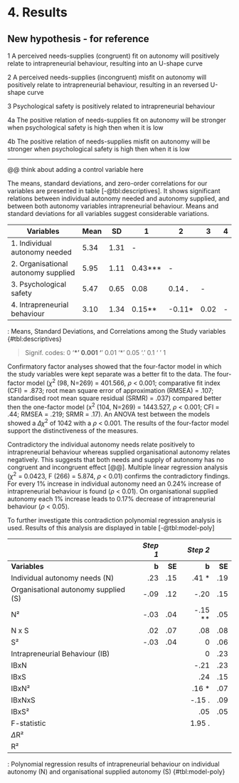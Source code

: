 # 4. Results

## New hypothesis - for reference

1 A perceived needs-supplies (congruent) fit on autonomy will positively relate to intrapreneurial behaviour, resulting into an U-shape curve

2 A perceived needs-supplies (incongruent) misfit on autonomy will positively relate to intrapreneurial behaviour, resulting in an reversed U-shape curve

3 Psychological safety is positively related to intrapreneurial behaviour

4a The positive relation of needs-supplies fit on autonomy will be stronger when psychological safety is high then when it is low

4b The positive relation of needs-supplies misfit on autonomy will be stronger when psychological safety is high then when it is low

---

@@ think about adding a control variable here

The means, standard deviations, and zero-order correlations for our variables are presented in table [-@tbl:descriptives]. It shows significant relations between individual autonomy needed and autonomy supplied, and between both autonomy variables intrapreneurial behaviour. Means and standard deviations for all variables suggest considerable variations.

| Variables                           | Mean | SD   | 1          | 2          | 3    | 4   |
| ----------------------------------- | ---- | ---- | ---------- | ---------- | ---- | --- |
| 1. Individual autonomy needed       | 5.34 | 1.31 | -          |            |      |     |
| 2. Organisational autonomy supplied | 5.95 | 1.11 | 0.43\*\*\* | -          |      |     |
| 3. Psychological safety             | 5.47 | 0.65 | 0.08       | 0.14 **.** | -    |     |
| 4. Intrapreneurial behaviour        | 3.10 | 1.34 | 0.15\*\*   | -0.11\*    | 0.02 | -   |

: Means, Standard Deviations, and Correlations among the Study variables {#tbl:descriptives}

> Signif. codes: 0 ‘**\*’ 0.001 ‘**’ 0.01 ‘\*’ 0.05 ‘.’ 0.1 ‘ ’ 1

Confirmatory factor analyses showed that the four-factor model in which the study variables were kept separate was a better fit to the data. The four-factor model ($\chi$<sup>2</sup> (98, N=269) = 401.566, $\rho$ < 0.001; comparative fit index (CFI) = .873; root mean square error of approximation (RMSEA) = .107; standardised root mean square residual (SRMR) = .037) compared better then the one-factor model (x<sup>2</sup> (104, N=269) = 1443.527, $\rho$ < 0.001; CFI = .44; RMSEA = .219; SRMR = .17). An ANOVA test between the models showed a $\Delta\chi$<sup>2</sup> of 1042 with a $\rho$ < 0.001. The results of the four-factor model support the distinctiveness of the measures.

Contradictory the individual autonomy needs relate positively to intrapreneurial behaviour whereas supplied organisational autonomy relates negatively. This suggests that both needs and supply of autonomy has no congruent and incongruent effect [@@]. Multiple linear regression analysis ($\chi$<sup>2</sup> = 0.0423, F (266) = 5.874, $\rho$ < 0.01) confirms the contradictory findings. For every 1% increase in individual autonomy need an 0.24% increase of intrapreneurial behaviour is found ($\rho$ < 0.01). On organisational supplied autonomy each 1% increase leads to 0.17% decrease of intrapreneurial behaviour ($\rho$ < 0.05).

To further investigate this contradiction polynomial regression analysis is used. Results of this analysis are displayed in table [-@tbl:model-poly]

|                                      | _Step 1_ |        |  _Step 2_ |        |
| :----------------------------------- | -------: | -----: | --------: | -----: |
| **Variables**                        |    **b** | **SE** |     **b** | **SE** |
| Individual autonomy needs (N)        |      .23 |    .15 |    .41 \* |    .19 |
| Organisational autonomy supplied (S) |     -.09 |    .12 |      -.20 |    .15 |
| N²                                   |     -.03 |    .04 | -.15 \*\* |    .05 |
| N x S                                |      .02 |    .07 |       .08 |    .08 |
| S²                                   |     -.03 |    .04 |         0 |    .06 |
| Intrapreneurial Behaviour (IB)       |          |        |         0 |    .23 |
| IBxN                                 |          |        |      -.21 |    .23 |
| IBxS                                 |          |        |       .24 |    .15 |
| IBxN²                                |          |        |    .16 \* |    .07 |
| IBxNxS                               |          |        |    -.15 . |    .09 |
| IBxS²                                |          |        |       .05 |    .05 |
| F-statistic                          |          |        |    1.95 . |        |
| $\Delta$R²                           |          |        |           |        |
| R²                                   |          |        |           |        |

: Polynomial regression results of intrapreneurial behaviour on individual autonomy (N) and organisational supplied autonomy (S) {#tbl:model-poly}
